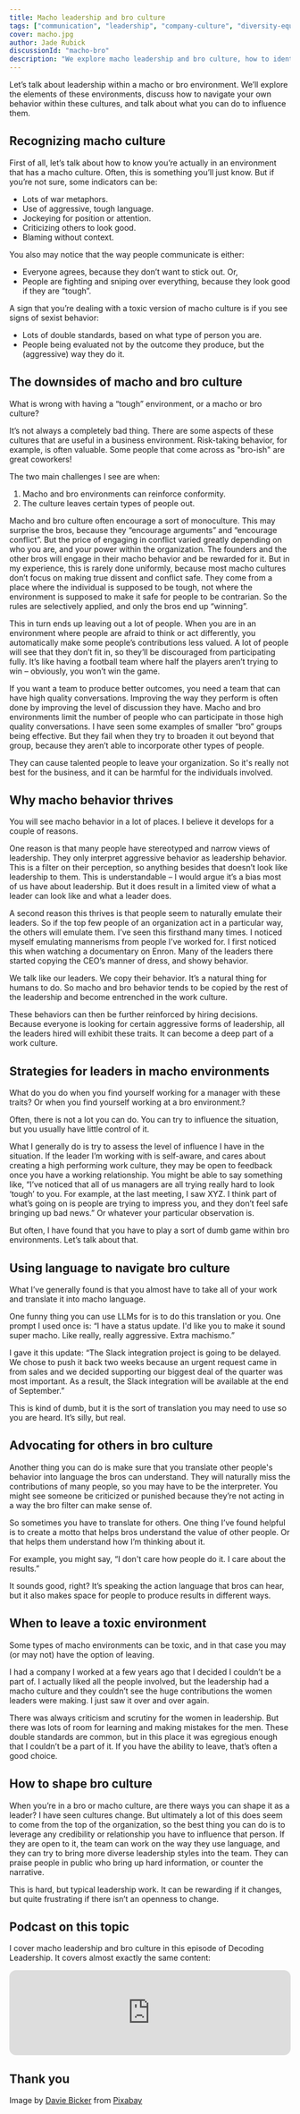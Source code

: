```yaml
---
title: Macho leadership and bro culture
tags: ["communication", "leadership", "company-culture", "diversity-equity-and-inclusion"]
cover: macho.jpg
author: Jade Rubick
discussionId: "macho-bro"
description: "We explore macho leadership and bro culture, how to identify and respond to them, the risks they pose, and techniques for navigating these environments."
---
```


Let’s talk about leadership within a macho or bro environment. We’ll explore the elements of these environments, discuss how to navigate your own behavior within these cultures, and talk about what you can do to influence them. 

<re-img src="macho.jpg"></re-img>

## Recognizing macho culture

First of all, let’s talk about how to know you’re actually in an environment that has a macho culture. Often, this is something you’ll just know. But if you’re not sure, some indicators can be:

* Lots of war metaphors.
* Use of aggressive, tough language.
* Jockeying for position or attention.
* Criticizing others to look good. 
* Blaming without context.

You also may notice that the way people communicate is either:

* Everyone agrees, because they don’t want to stick out. Or,
* People are fighting and sniping over everything, because they look good if they are “tough”.

A sign that you’re dealing with a toxic version of macho culture is if you see signs of sexist behavior:

* Lots of double standards, based on what type of person you are.
* People being evaluated not by the outcome they produce, but the (aggressive) way they do it. 

## The downsides of macho and bro culture

What is wrong with having a “tough” environment, or a macho or bro culture? 

It’s not always a completely bad thing. There are some aspects of these cultures that are useful in a business environment. Risk-taking behavior, for example, is often valuable. Some people that come across as "bro-ish" are great coworkers!

The two main challenges I see are when:

1. Macho and bro environments can reinforce conformity.
2. The culture leaves certain types of people out.

Macho and bro culture often encourage a sort of monoculture. This may surprise the bros, because they “encourage arguments” and “encourage conflict”. But the price of engaging in conflict varied greatly depending on who you are, and your power within the organization. The founders and the other bros will engage in their macho behavior and be rewarded for it. But in my experience, this is rarely done uniformly, because most macho cultures don’t focus on making true dissent and conflict safe. They come from a place where the individual is supposed to be tough, not where the environment is supposed to make it safe for people to be contrarian. So the rules are selectively applied, and only the bros end up “winning”.

This in turn ends up leaving out a lot of people. When you are in an environment where people are afraid to think or act differently, you automatically make some people’s contributions less valued. A lot of people will see that they don’t fit in, so they’ll be discouraged from participating fully. It’s like having a football team where half the players aren’t trying to win – obviously, you won’t win the game.

If you want a team to produce better outcomes, you need a team that can have high quality conversations. Improving the way they perform is often done by improving the level of discussion they have. Macho and bro environments limit the number of people who can participate in those high quality conversations. I have seen some examples of smaller “bro” groups being effective. But they fail when they try to broaden it out beyond that group, because they aren’t able to incorporate other types of people.

They can cause talented people to leave your organization. So it's really not best for the business, and it can be harmful for the individuals involved. 

## Why macho behavior thrives

You will see macho behavior in a lot of places. I believe it develops for a couple of reasons. 

One reason is that many people have stereotyped and narrow views of leadership. They only interpret aggressive behavior as leadership behavior. This is a filter on their perception, so anything besides that doesn’t look like leadership to them. This is understandable – I would argue it’s a bias most of us have about leadership. But it does result in a limited view of what a leader can look like and what a leader does. 

A second reason this thrives is that people seem to naturally emulate their leaders. So if the top few people of an organization act in a particular way, the others will emulate them. I’ve seen this firsthand many times. I noticed myself emulating mannerisms from people I’ve worked for. I first noticed this when watching a documentary on Enron. Many of the leaders there started copying the CEO’s manner of dress, and showy behavior. 

We talk like our leaders. We copy their behavior. It’s a natural thing for humans to do. So macho and bro behavior tends to be copied by the rest of the leadership and become entrenched in the work culture. 

These behaviors can then be further reinforced by hiring decisions. Because everyone is looking for certain aggressive forms of leadership, all the leaders hired will exhibit these traits. It can become a deep part of a work culture.

## Strategies for leaders in macho environments

What do you do when you find yourself working for a manager with these traits? Or when you find yourself working at a bro environment.? 

Often, there is not a lot you can do. You can try to influence the situation, but you usually have little control of it. 

What I generally do is try to assess the level of influence I have in the situation. If the leader I’m working with is self-aware, and cares about creating a high performing work culture, they may be open to feedback once you have a working relationship. You might be able to say something like, “I’ve noticed that all of us managers are all trying really hard to look ‘tough’ to you. For example, at the last meeting, I saw XYZ. I think part of what’s going on is people are trying to impress you, and they don’t feel safe bringing up bad news.” Or whatever your particular observation is. 

But often, I have found that you have to play a sort of dumb game within bro environments. Let’s talk about that.

## Using language to navigate bro culture

What I’ve generally found is that you almost have to take all of your work and translate it into macho language. 

One funny thing you can use LLMs for is to do this translation or you. One prompt I used once is: “I have a status update. I'd like you to make it sound super macho. Like really, really aggressive. Extra machismo.”

I gave it this update: “The Slack integration project is going to be delayed. We chose to push it back two weeks because an urgent request came in from sales and we decided supporting our biggest deal of the quarter was most important. As a result, the Slack integration will be available at the end of September.”

<re-img src="listen-up.png" width="75%"></re-img>

This is kind of dumb, but it is the sort of translation you may need to use so you are heard. It’s silly, but real.

## Advocating for others in bro culture

Another thing you can do is make sure that you translate other people's behavior into language the bros can understand. They will naturally miss the contributions of many people, so you may have to be the interpreter. You might see someone be criticized or punished because they’re not acting in a way the bro filter can make sense of. 

So sometimes you have to translate for others. One thing I’ve found helpful is to create a motto that helps bros understand the value of other people. Or that helps them understand how I’m thinking about it. 

For example, you might say, “I don't care how people do it. I care about the results.”

It sounds good, right? It’s speaking the action language that bros can hear, but it also makes space for people to produce results in different ways. 

## When to leave a toxic environment

Some types of macho environments can be toxic, and in that case you may (or may not) have the option of leaving. 

I had a company I worked at a few years ago that I decided I couldn’t be a part of. I actually liked all the people involved, but the leadership had a macho culture and they couldn’t see the huge contributions the women leaders were making. I just saw it over and over again. 

There was always criticism and scrutiny for the women in leadership. But there was lots of room for learning and making mistakes for the men. These double standards are common, but in this place it was egregious enough that I couldn’t be a part of it. If you have the ability to leave, that’s often a good choice.

## How to shape bro culture

When you’re in a bro or macho culture, are there ways you can shape it as a leader? I have seen cultures change. But ultimately a lot of this does seem to come from the top of the organization, so the best thing you can do is to leverage any credibility or relationship you have to influence that person. If they are open to it, the team can work on the way they use language, and they can try to bring more diverse leadership styles into the team. They can praise people in public who bring up hard information, or counter the narrative. 

This is hard, but typical leadership work. It can be rewarding if it changes, but quite frustrating if there isn’t an openness to change. 

## Podcast on this topic

I cover macho leadership and bro culture in this episode of Decoding Leadership. It covers almost exactly the same content:

<iframe style="border-radius:12px" src="https://open.spotify.com/embed/episode/1rjhVqjInCauFZ4qmjSWkd?utm_source=generator" width="100%" height="152" frameBorder="0" allowfullscreen="" allow="autoplay; clipboard-write; encrypted-media; fullscreen; picture-in-picture" loading="lazy"></iframe>

## Thank you

Image by <a href="https://pixabay.com/users/bluebudgie-4333174/?utm_source=link-attribution&utm_medium=referral&utm_campaign=image&utm_content=2063084">Davie Bicker</a> from <a href="https://pixabay.com//?utm_source=link-attribution&utm_medium=referral&utm_campaign=image&utm_content=2063084">Pixabay</a>